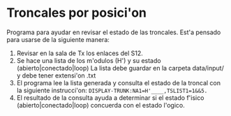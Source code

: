 # Troncales por posici'on

Programa para ayudar en revisar el estado de las troncales.
Est'a pensado para usarse de la siguiente manera:
1. Revisar en la sala de Tx los enlaces del S12.
2. Se hace una lista de los m'odulos (H') y su estado (abierto|conectado|loop)
	La lista debe guardar en la carpeta data/input/ y debe tener extensi'on .txt
3. El programa lee la lista generada y consulta el estado de la troncal con la siguiente instrucci'on:
	`DISPLAY-TRUNK:NA1=H'____,TSLIST1=1&&5.`
4. El resultado de la consulta ayuda a determinar si el estado f'isico (abierto|conectado|loop) concuerda con el estado l'ogico.
